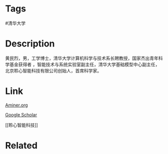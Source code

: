 # Tags

#清华大学 

# Description

黄民烈，男，工学博士，清华大学计算机科学与技术系长聘教授，国家杰出青年科学基金获得者 ，智能技术与系统实验室副主任，清华大学基础模型中心副主任，北京聆心智能科技有限公司创始人，首席科学家。

# Link

[Aminer.org](https://www.aminer.org/profile/%E9%BB%84%E6%B0%91%E7%83%88/53f5afcbdabfae349df8045b)

[Google Scholar](https://scholar.google.com/citations?hl=en&user=mWS1pY4AAAAJ)

[[聆心智能科技]]

# Related

